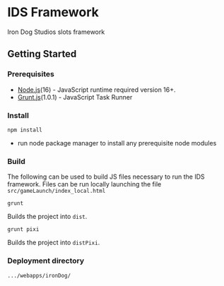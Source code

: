 # IDS Framework #

Iron Dog Studios slots framework

## Getting Started

### Prerequisites

* [Node.js](https://nodejs.org/)(16) - JavaScript runtime required version 16+.
* [Grunt.js](https://gruntjs.com/)(1.0.1) - JavaScript Task Runner

### Install ###

```
npm install
```
* run node package manager to install any prerequisite node modules

### Build
The following can be used to build JS files necessary to run the IDS framework. Files can be run locally launching the file `src/gameLaunch/index_local.html`

```
grunt
```
Builds the project into `dist`.

```
grunt pixi
```
Builds the project into `distPixi`.

### Deployment directory

```
.../webapps/ironDog/
```